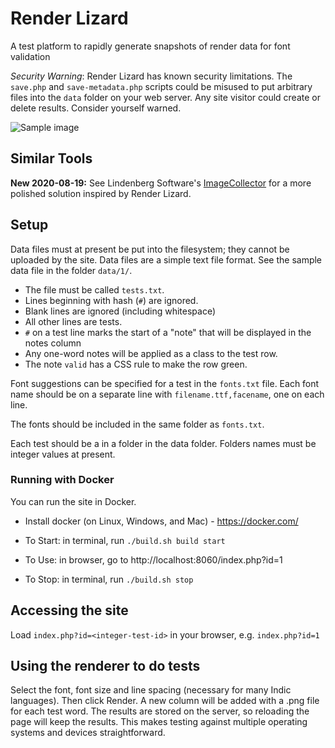 # Render Lizard #
A test platform to rapidly generate snapshots of render data for font validation

*Security Warning*: Render Lizard has known security limitations. The `save.php` and `save-metadata.php` scripts could be
misused to put arbitrary files into the `data` folder on your web server. Any site visitor could create or delete
results. Consider yourself warned.

![Sample image](sample.jpg)

## Similar Tools ##

**New 2020-08-19:** See Lindenberg Software's [ImageCollector](https://bitbucket.org/LindenbergSW/imagecollector/src/master/) for a more polished solution inspired by Render Lizard.

## Setup ##

Data files must at present be put into the filesystem; they cannot be uploaded by the site. Data files are a simple text file format. See the sample data file
in the folder `data/1/`.

  * The file must be called `tests.txt`.
  * Lines beginning with hash (`#`) are ignored.
  * Blank lines are ignored (including whitespace)
  * All other lines are tests.
  * `#` on a test line marks the start of a "note" that will be
    displayed in the notes column
  * Any one-word notes will be applied as a class to the test row.
  * The note `valid` has a CSS rule to make the row green.

Font suggestions can be specified for a test in the `fonts.txt` file. Each font
name should be on a separate line with `filename.ttf,facename`, one on each line.

The fonts should be included in the same folder as `fonts.txt`.

Each test should be a in a folder in the data folder. Folders names must be integer values at present.

### Running with Docker ###

You can run the site in Docker.

* Install docker (on Linux, Windows, and Mac) - https://docker.com/

* To Start: in terminal, run
  `./build.sh build start`

* To Use: in browser, go to
  http://localhost:8060/index.php?id=1

* To Stop: in terminal, run
  `./build.sh stop`

## Accessing the site ##

Load `index.php?id=<integer-test-id>` in your browser, e.g. `index.php?id=1`

## Using the renderer to do tests ##

Select the font, font size and line spacing (necessary for many Indic
languages). Then click Render. A new column will be added with a .png
file for each test word. The results are stored on the server, so
reloading the page will keep the results. This makes testing against
multiple operating systems and devices straightforward.
